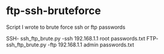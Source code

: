 # ftp-ssh-bruteforce
Script I wrote to brute force ssh or ftp passwords

  SSH-  ssh_ftp_brute.py -ssh 192.168.1.1 root passwords.txt        FTP-  ssh_ftp_brute.py -ftp 192.168.1.1 admin passwords.txt
